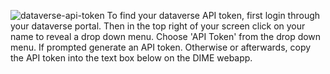 ![dataverse-api-token]({{site.url}}/images/dataverse-api-token.gif)
To find your dataverse API token, first login through your dataverse portal. Then in the top right of your screen click on your name to reveal a drop down menu. Choose 'API Token' from the drop down menu. If prompted generate an API token. Otherwise or afterwards, copy the API token into the text box below on the DIME webapp.
